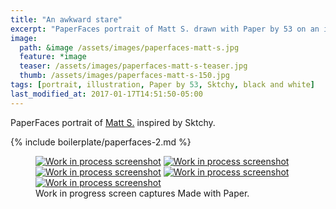```yaml
---
title: "An awkward stare"
excerpt: "PaperFaces portrait of Matt S. drawn with Paper by 53 on an iPad."
image: 
  path: &image /assets/images/paperfaces-matt-s.jpg 
  feature: *image
  teaser: /assets/images/paperfaces-matt-s-teaser.jpg
  thumb: /assets/images/paperfaces-matt-s-150.jpg
tags: [portrait, illustration, Paper by 53, Sktchy, black and white]
last_modified_at: 2017-01-17T14:51:50-05:00
---
```


PaperFaces portrait of [Matt S.](http://sktchy.com/4SI2jH) inspired by Sktchy.

{% include boilerplate/paperfaces-2.md %}

<figure class="third">
	<a href="{{ site.url }}/assets/images/paperfaces-matt-s-process-1-lg.jpg"><img src="{{ site.url }}/assets/images/paperfaces-matt-s-process-1-600.jpg" alt="Work in process screenshot"></a>
	<a href="{{ site.url }}/assets/images/paperfaces-matt-s-process-2-lg.jpg"><img src="{{ site.url }}/assets/images/paperfaces-matt-s-process-2-600.jpg" alt="Work in process screenshot"></a>
	<a href="{{ site.url }}/assets/images/paperfaces-matt-s-process-3-lg.jpg"><img src="{{ site.url }}/assets/images/paperfaces-matt-s-process-3-600.jpg" alt="Work in process screenshot"></a>
	<a href="{{ site.url }}/assets/images/paperfaces-matt-s-process-4-lg.jpg"><img src="{{ site.url }}/assets/images/paperfaces-matt-s-process-4-600.jpg" alt="Work in process screenshot"></a>
	<a href="{{ site.url }}/assets/images/paperfaces-matt-s-process-5-lg.jpg"><img src="{{ site.url }}/assets/images/paperfaces-matt-s-process-5-600.jpg" alt="Work in process screenshot"></a>
	<figcaption>Work in progress screen captures Made with Paper.</figcaption>
</figure>
